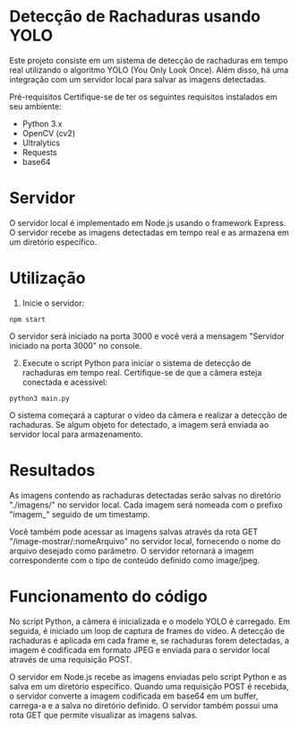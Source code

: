 # Detecção de Rachaduras usando YOLO


Este projeto consiste em um sistema de detecção de rachaduras em tempo real utilizando o algoritmo YOLO (You Only Look Once). Além disso, há uma integração com um servidor local para salvar as imagens detectadas.

Pré-requisitos
Certifique-se de ter os seguintes requisitos instalados em seu ambiente:

- Python 3.x
- OpenCV (cv2)
- Ultralytics
- Requests
- base64

# Servidor
O servidor local é implementado em Node.js usando o framework Express. O servidor recebe as imagens detectadas em tempo real e as armazena em um diretório específico.

# Utilização
1. Inicie o servidor:
```
npm start
```
O servidor será iniciado na porta 3000 e você verá a mensagem "Servidor iniciado na porta 3000" no console.

2. Execute o script Python para iniciar o sistema de detecção de rachaduras em tempo real. Certifique-se de que a câmera esteja conectada e acessível:
```
python3 main.py
```
O sistema começará a capturar o vídeo da câmera e realizar a detecção de rachaduras. Se algum objeto for detectado, a imagem será enviada ao servidor local para armazenamento.

# Resultados

As imagens contendo as rachaduras detectadas serão salvas no diretório "./imagens/" no servidor local. Cada imagem será nomeada com o prefixo "imagem_" seguido de um timestamp.

Você também pode acessar as imagens salvas através da rota GET "/image-mostrar/:nomeArquivo" no servidor local, fornecendo o nome do arquivo desejado como parâmetro. O servidor retornará a imagem correspondente com o tipo de conteúdo definido como image/jpeg.

# Funcionamento do código

No script Python, a câmera é inicializada e o modelo YOLO é carregado. Em seguida, é iniciado um loop de captura de frames do vídeo. A detecção de rachaduras é aplicada em cada frame e, se rachaduras forem detectadas, a imagem é codificada em formato JPEG e enviada para o servidor local através de uma requisição POST.

O servidor em Node.js recebe as imagens enviadas pelo script Python e as salva em um diretório específico. Quando uma requisição POST é recebida, o servidor converte a imagem codificada em base64 em um buffer, carrega-a e a salva no diretório definido. O servidor também possui uma rota GET que permite visualizar as imagens salvas.
